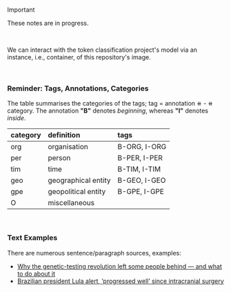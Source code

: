 <br>

> [!IMPORTANT]
> These notes are in progress.

<br>

We can interact with the token classification project's model via an instance, i.e., container, of this repository's image. 

<br>

### Reminder: Tags, Annotations, Categories

The table summarises the categories of the tags; tag = annotation &#x29FA; - &#x29FA; category.  The annotation **"B"** denotes _beginning_, whereas **"I"** denotes _inside_.

| category | definition          | tags         |
|:---------|:--------------------|:-------------|
| org      | organisation        | B-ORG, I-ORG |
| per      | person              | B-PER, I-PER |
| tim      | time                | B-TIM, I-TIM |
| geo      | geographical entity | B-GEO, I-GEO |
| gpe      | geopolitical entity | B-GPE, I-GPE |
| O        | miscellaneous       |              |


<br>

### Text Examples

There are numerous sentence/paragraph sources, examples:

* [Why the genetic-testing revolution left some people behind — and what to do about it](https://www.nature.com/articles/d41586-024-04046-1)
* [Brazilian president Lula alert, ’progressed well’ since intracranial surgery](https://www.theguardian.com/world/2024/dec/11/brazilian-president-lula-recovering-intracranial-surgery)

<br>
<br>

<br>
<br>

<br>
<br>

<br>
<br>
